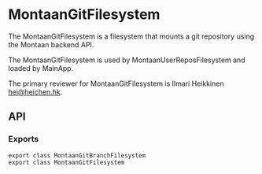 # MontaanGitFilesystem

The MontaanGitFilesystem is a filesystem that mounts a git repository using the Montaan backend API.

The MontaanGitFilesystem is used by MontaanUserReposFilesystem and loaded by MainApp.

The primary reviewer for MontaanGitFilesystem is Ilmari Heikkinen <hei@heichen.hk>.

## API

### Exports

```tsx
export class MontaanGitBranchFilesystem
export class MontaanGitFilesystem
```
